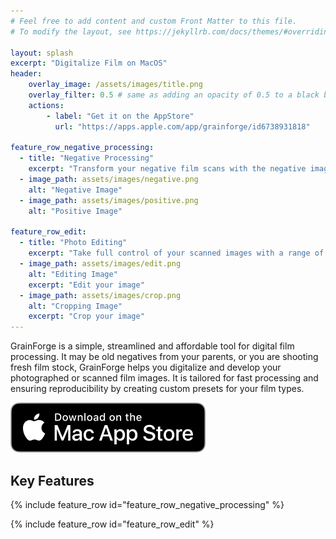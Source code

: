 ```yaml
---
# Feel free to add content and custom Front Matter to this file.
# To modify the layout, see https://jekyllrb.com/docs/themes/#overriding-theme-defaults

layout: splash
excerpt: "Digitalize Film on MacOS"
header: 
    overlay_image: /assets/images/title.png
    overlay_filter: 0.5 # same as adding an opacity of 0.5 to a black background
    actions:
        - label: "Get it on the AppStore"
          url: "https://apps.apple.com/app/grainforge/id6738931818"

feature_row_negative_processing:
  - title: "Negative Processing"
    excerpt: "Transform your negative film scans with the negative image processing feature. Adjust the film base color to suit your specific film stock, fine-tune the final look to match your preferences, and save film base colors for future use."
  - image_path: assets/images/negative.png
    alt: "Negative Image"
  - image_path: assets/images/positive.png
    alt: "Positive Image"

feature_row_edit:
  - title: "Photo Editing"
    excerpt: "Take full control of your scanned images with a range of editing tools. Make lighting adjustments with options for brightness, exposure, and contrast, fine-tune colors or change temperature and tint. Easily crop, mirror, or rotate your images to achieve the perfect composition. These tools make it simple to refine your scans."
  - image_path: assets/images/edit.png
    alt: "Editing Image"
    excerpt: "Edit your image"
  - image_path: assets/images/crop.png
    alt: "Cropping Image"  
    excerpt: "Crop your image"
---
```


GrainForge is a simple, streamlined and affordable tool for digital film processing. It may be old negatives from your parents, or you are shooting fresh film stock, GrainForge helps you digitalize and develop your photographed or scanned film images. It is tailored for fast processing and ensuring reproducibility by creating custom presets for your film types.

[![Download App Store Link](/assets/logos/Download_on_the_Mac_App_Store_Badge_US-UK_RGB_blk_092917.svg)](https://apps.apple.com/app/grainforge/id6738931818)

## Key Features

{% include feature_row id="feature_row_negative_processing" %}

{% include feature_row id="feature_row_edit" %}
